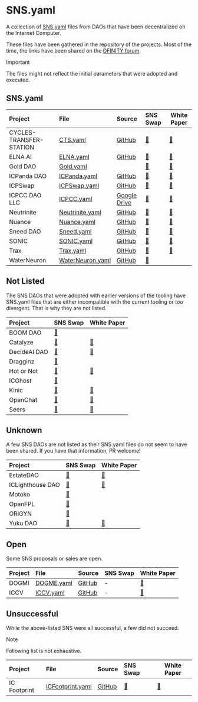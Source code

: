 # SNS.yaml

A collection of [SNS.yaml](https://internetcomputer.org/docs/current/developer-docs/daos/sns/tokenomics/preparation) files from DAOs that have been decentralized on the Internet Computer.

These files have been gathered in the repository of the projects. Most of the time, the links have been shared on the [DFINITY forum](https://forum.dfinity.org/).

> [!IMPORTANT]
> The files might not reflect the initial parameters that were adopted and executed.

## SNS.yaml

| Project                  | File                                           | Source                                                                                          | SNS Swap                                                                                | White Paper                                                                                                                                                 |
|:-------------------------|:-----------------------------------------------|:------------------------------------------------------------------------------------------------|:----------------------------------------------------------------------------------------|-------------------------------------------------------------------------------------------------------------------------------------------------------------|
| CYCLES-TRANSFER-STATION  | [CTS.yaml](sns_init/CTS.yaml)                  | [GitHub](https://github.com/cycles-transfer-station/cts/blob/master/sns/sns_init.yaml)          | [🔗](https://nns.ic0.app/project/?project=ibahq-taaaa-aaaaq-aadna-cai)                  | [🔗](https://github.com/cycles-transfer-station/cts/blob/master/WHITEPAPER.md)                                                                              |
| ELNA AI                  | [ELNA.yaml](sns_init/ELNA.yaml)                | [GitHub](https://github.com/elna-ai/SNS/blob/main/sns_init.yaml)                                | [🔗](https://nns.ic0.app/project/?project=gkoex-viaaa-aaaaq-aacmq-cai)                  | [🔗](https://docs.elna.ai/elna-whitepaper)                                                                                                                  |
| Gold DAO                 | [Gold.yaml](sns_init/Gold.yaml)                |                                                                                                 | [🔗](https://nns.ic0.app/project/?project=tw2vt-hqaaa-aaaaq-aab6a-cai)                  | [🔗](https://gold-dao.gitbook.io/gold-dao-whitepaper/)                                                                                                      |
| ICPanda DAO              | [ICPanda.yaml](sns_init/ICPanda.yaml)          | [GitHub](https://github.com/ldclabs/ic-panda/blob/main/sns_init.yaml)                           | [🔗](https://nns.ic0.app/project/?project=d7wvo-iiaaa-aaaaq-aacsq-cai)                  | [🔗](https://github.com/ldclabs/ic-panda/blob/main/whitepaper/en.md)                                                                                        |
| ICPSwap                  | [ICPSwap.yaml](sns_init/ICPSwap.yaml)          | [GitHub](https://github.com/ICPSwap-Labs/sns/blob/main/sns_init.yaml)                           | [🔗](https://nns.ic0.app/project/?project=csyra-haaaa-aaaaq-aacva-cai)                  | [🔗](https://docs.google.com/document/d/16KtT63wNSXRCV9MAby09bl7oXTpl8k8B7V7wjQ8t6dM/edit#heading=h.e57pzdvzqjth)                                           |
| ICPCC DAO LLC            | [ICPCC.yaml](sns_init/ICPCC.yaml)              | [Google Drive](https://drive.google.com/file/d/1-AFoIATMVhL60hDl7-JDCuPlg3R_aIeC/view)          | [🔗](https://nns.ic0.app/project/?project=l7ra6-uqaaa-aaaaq-aadea-cai)                  | [🔗](https://litepaper.icp-cc.com/)                                                                                                                         |
| Neutrinite               | [Neutrinite.yaml](sns_init/Neutrinite.yaml)    | [GitHub](https://gist.github.com/infu/5eb989bdc77fd835003a808fe0b7b4b3)                         | [🔗](https://nns.ic0.app/project/?project=extk7-gaaaa-aaaaq-aacda-cai)                  | [🔗](https://drive.google.com/file/d/1PtPMKycqh6evLdpHGcAd3dJ_IowgrluY/view?usp=sharing)                                                                    |
| Nuance                   | [Nuance.yaml](sns_init/Nuance.yaml)            | [GitHub](https://github.com/Aikindapps/Nuance/blob/master/sns.yml)                              | [🔗](https://nns.ic0.app/project/?project=rzbmc-yiaaa-aaaaq-aabsq-cai)                  | [🔗](https://nuance.xyz/publication/nuance/white-paper)                                                                                                     |
| Sneed DAO                | [Sneed.yaml](sns_init/Sneed.yaml)              | [GitHub](https://github.com/icsneed/sneed_sns_dapp/blob/main/sns/sns_init.yaml)                 | [🔗](https://nns.ic0.app/project/?project=fp274-iaaaa-aaaaq-aacha-cai)                  | [🔗](https://icsneed.com/?wp=sneed)                                                                                                                         |
| SONIC                    | [SONIC.yaml](sns_init/SONIC.yaml)              | [GitHub](https://github.com/sonicdex/sonic-v1/blob/main/sns/config/sns.yml)                     | [🔗](https://nns.ic0.app/project/?project=qtooy-2yaaa-aaaaq-aabvq-cai)                  | [🔗](https://sonicdex.gitbook.io/sonic-whitepaper/)                                                                                                         |
| Trax                     | [Trax.yaml](sns_init/Trax.yaml)                | [GitHub](https://github.com/onlyontrax/TraxDAO/blob/main/sns/sns_init.yaml)                     | [🔗](https://nns.ic0.app/project/?project=ecu3s-hiaaa-aaaaq-aacaq-cai)                  | [🔗](https://docs.google.com/document/d/1a-NefE8Pqsp5qbKb6TPj3tE1J2e7qWCYu1_FwuLdLF8/edit?usp=sharing)                                                      |
| WaterNeuron              | [WaterNeuron.yaml](sns_init/WaterNeuron.yaml)  | [GitHub](https://github.com/WaterNeuron/WaterNeuron/blob/main/water_neuron_wtn_sns_init.yaml)   | [🔗](https://nns.ic0.app/project/?project=jmod6-4iaaa-aaaaq-aadkq-cai)                  |                                                                                                                                                             |

## Not Listed

The SNS DAOs that were adopted with earlier versions of the tooling have SNS.yaml files that are either incompatible with the current tooling or too divergent. That is why they are not listed.

| Project      | SNS Swap                                                                        | White Paper                                                                                                                                  |
|:-------------|:--------------------------------------------------------------------------------|:---------------------------------------------------------------------------------------------------------------------------------------------|
| BOOM DAO     | [🔗](https://nns.ic0.app/project/?project=xjngq-yaaaa-aaaaq-aabha-cai)          |                                                                                                                                              |
| Catalyze     | [🔗](https://nns.ic0.app/project/?project=uly3p-iqaaa-aaaaq-aabma-cai)          | [🔗](https://catalyze.one/whitepaper/)                                                                                                       |
| DecideAI DAO | [🔗](https://nns.ic0.app/project/?project=x4kx5-ziaaa-aaaaq-aabeq-cai)          | [🔗](https://decideai.gitbook.io/decideai-whitepaper)                                                                                        |
| Dragginz     | [🔗](https://nns.ic0.app/project/?project=zxeu2-7aaaa-aaaaq-aaafa-cai)          |                                                                                                                                              |
| Hot or Not   | [🔗](https://nns.ic0.app/project/?project=67bll-riaaa-aaaaq-aaauq-cai)          | [🔗](https://hotornot.notion.site/Hot-or-Not-Whitepaper-c539179e51f44867979f4372e4635f59)                                                    |
| ICGhost      | [🔗](https://nns.ic0.app/project/?project=4m6il-zqaaa-aaaaq-aaa2a-cai)          |                                                                                                                                              |
| Kinic        | [🔗](https://nns.ic0.app/project/?project=7jkta-eyaaa-aaaaq-aaarq-cai)          | [🔗](https://74iy7-xqaaa-aaaaf-qagra-cai.raw.ic0.app/whitepaper)                                                                             |
| OpenChat     | [🔗](https://nns.ic0.app/project/?project=3e3x2-xyaaa-aaaaq-aaalq-cai)          | [🔗](https://oc.app/whitepaper)                                                                                                              |
| Seers        | [🔗](https://nns.ic0.app/project/?project=u67kc-jyaaa-aaaaq-aabpq-cai)          | [🔗](https://www.notion.so/Seers-Web3-Social-Network-25fa0f505b0141cabb5d7d68a11f572b)                                                       |


## Unknown

A few SNS DAOs are not listed as their SNS.yaml files do not seem to have been shared. If you have that information, PR welcome!

| Project                                            | SNS Swap                                                                       | White Paper                                                                            |
|:---------------------------------------------------|:-------------------------------------------------------------------------------|:---------------------------------------------------------------------------------------|
| EstateDAO                                          | [🔗](https://nns.ic0.app/project/?project=abhsa-pyaaa-aaaaq-aac3q-cai)         | [🔗](https://www.estatedao.org/_files/ugd/1f4d25_11fa88bbc5ed4ed7bb3f8d40aa3918f3.pdf) |
| ICLighthouse DAO                                   | [🔗](https://nns.ic0.app/project/?project=hjcnr-bqaaa-aaaaq-aacka-cai)         | [🔗](https://iclight.house/whitepaper.pdf)                                             |
| Motoko                                             | [🔗](https://nns.ic0.app/project/?project=ko36b-myaaa-aaaaq-aadbq-cai)         |                                                                                        |
| OpenFPL                                            | [🔗](https://nns.ic0.app/project/?project=gyito-zyaaa-aaaaq-aacpq-cai)         |                                                                                        |
| ORIGYN                                             | [🔗](https://nns.ic0.app/project/?project=leu43-oiaaa-aaaaq-aadgq-cai)         |                                                                                        |
| Yuku DAO                                           | [🔗](https://nns.ic0.app/project/?project=cj5nf-5yaaa-aaaaq-aacxq-cai)         | [🔗](https://yuku.app/whitepaper)                                                      |

## Open

Some SNS proposals or sales are open.

| Project | File                              | Source                                                                                            | SNS Swap   | White Paper                                                                                                                                                   |
|:--------|:----------------------------------|:--------------------------------------------------------------------------------------------------|:-----------|---------------------------------------------------------------------------------------------------------------------------------------------------------------|
| DOGMI   | [DOGME.yaml](sns_init/DOGMI.yaml) | [GitHub](https://github.com/AccuSet/dogmi_sneed_sns_dapp/blob/main/sns/sns_init.yaml)             | -          | [🔗](https://drive.google.com/file/d/19zgq0fAgraVmqmdOqKCTiAG7OXamp9PU/view?usp=drivesdk)                                                                     |
| ICCV    | [ICCV.yaml](sns_init/ICCV.yaml)   | [GitHub](https://github.com/IC-VC/sns-init/blob/main/sns_init.yaml)                               | -          | [🔗](https://ic-vc.com/docs/whitepaper.pdf)                                                                                                                   |

## Unsuccessful

While the above-listed SNS were all successful, a few did not succeed.

> [!NOTE]
> Following list is not exhaustive.

| Project                  | File                                           | Source                                                                                          | SNS Swap                                                                                | White Paper                                                                                                                                                 |
|:-------------------------|:-----------------------------------------------|:------------------------------------------------------------------------------------------------|:----------------------------------------------------------------------------------------|-------------------------------------------------------------------------------------------------------------------------------------------------------------|
| IC Footprint             | [ICFootprint.yaml](sns_init/ICFootprint.yaml)  | [GitHub](https://github.com/CarbonCrowd/IC-Footprint/blob/main/sns_init%20(4).yaml)             | [🔗](https://nns.ic0.app/proposal/?u=qoctq-giaaa-aaaaa-aaaea-cai&proposal=131075)       | [🔗](https://firebasestorage.googleapis.com/v0/b/ic-footprint-docs.appspot.com/o/ICF%20Whitepaper.pdf?alt=media&token=4c0aa974-4e8a-4153-809c-f4184ae10f58) |
